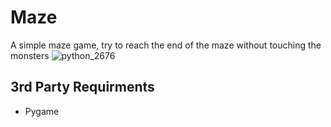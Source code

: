 # Maze
A simple maze game, try to reach the end of the maze without touching the monsters
![python_2676](https://github.com/Snak3Doc/Maze/assets/25281333/60670e49-e6a7-477a-a194-370a2d75d819)

## 3rd Party Requirments
- Pygame
